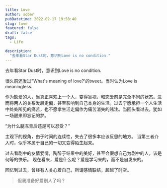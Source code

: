 ```yaml
---
title: Love
author: sober
pubDatetime: 2022-02-17 19:58:40
slug: love
featured: false
draft: false
tags:
  - Life

description:
  "去年看Star Dust时，意识到Love is no condition."
---
```



去年看Star Dust时，意识到Love is no condition.

很久前还发过"What's meaning of love?'的tweet。当时认为Love is meaningless.

作为缺爱的人，当真正喜欢上一个人，变得盲视，和恋爱前是完全不同的状态。进而将两人的关系发展走偏，甚至影响到自己本身的生活。过去宁愿承担一个人生活中处处所见的痛苦，也不愿拿生活走偏作为痛苦消失的赌注。当回头看过去，犹如一场醒来即忘记的梦。

“为什么腿冻青后还是可以忍受？”

主观下的视角，由于时间的连续性，失去了很多本应该反思的地方。
当第三者介入时，似乎本属于自己的一切又变得陌生起来。

过去看剧中的友情爱情，陶醉于结果中的美好，甚至会假想自己为剧中的人，该是何等的快乐。
现在看来，爱是什么呢？爱是学习来的，而不是自发来的。

回忆到过去，曾经有人关心着自己，所谓感情联结，超越了时空。
> 但我准备好爱别人了吗？
